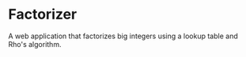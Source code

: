 # Factorizer

A web application that factorizes big integers using a lookup table and Rho's algorithm.
